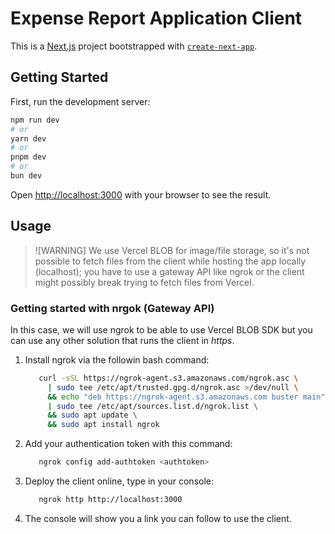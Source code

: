 # Expense Report Application Client

This is a [Next.js](https://nextjs.org) project bootstrapped with [`create-next-app`](https://nextjs.org/docs/app/api-reference/cli/create-next-app).

## Getting Started

First, run the development server:

```bash
npm run dev
# or
yarn dev
# or
pnpm dev
# or
bun dev
```

Open [http://localhost:3000](http://localhost:3000) with your browser to see the result.

## Usage

> ![WARNING]
> We use Vercel BLOB for image/file storage, so it's not possible to fetch files from the client while hosting the app locally (localhost); you have to use a gateway API like ngrok or the client might possibly break trying to fetch files from Vercel.

### Getting started with nrgok (Gateway API)

In this case, we will use ngrok to be able to use Vercel BLOB SDK but you can use any other solution that runs the client in *https*.

1. Install ngrok via the followin bash command:
   ```bash
      curl -sSL https://ngrok-agent.s3.amazonaws.com/ngrok.asc \
    	| sudo tee /etc/apt/trusted.gpg.d/ngrok.asc >/dev/null \
    	&& echo "deb https://ngrok-agent.s3.amazonaws.com buster main" \
    	| sudo tee /etc/apt/sources.list.d/ngrok.list \
    	&& sudo apt update \
    	&& sudo apt install ngrok
   ```

2. Add your authentication token with this command:

   ```bash
      ngrok config add-authtoken <authtoken>
   ```

3. Deploy the client online, type in your console:
   ```bash
      ngrok http http://localhost:3000
   ```

4. The console will show you a link you can follow to use the client.
